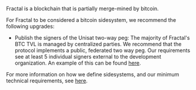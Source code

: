 Fractal is a blockchain that is partially merge-mined by bitcoin.

For Fractal to be considered a bitcoin sidesystem, we recommend the following upgrades:

- Publish the signers of the Unisat two-way peg: The majority of Fractal's BTC TVL is managed by centralized parties. We recommend that the protocol implements a public, federated two way peg. Our requirements see at least 5 individual signers external to the development organization. An example of this can be found [here](https://bitcoinl2labs.com/sbtc-rollout#sbtc-signers).

For more information on how we define sidesystems, and our minimum technical requirements, see [here](https://www.lxresearch.co/starting-to-define-layers-a-year-later/).